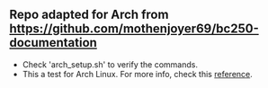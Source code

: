 ## Repo adapted for Arch from https://github.com/mothenjoyer69/bc250-documentation
- Check 'arch_setup.sh' to verify the commands.
- This a test for Arch Linux. For more info, check this [reference](https://github.com/mothenjoyer69/bc250-documentation/blob/main/README.md).
